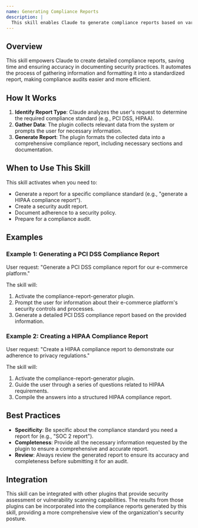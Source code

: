 ```yaml
---
name: Generating Compliance Reports
description: |
  This skill enables Claude to generate compliance reports based on various security standards and frameworks. It leverages the compliance-report-generator plugin to automate the report creation process. Use this skill when a user requests a "compliance report", "security audit report", or needs documentation for "regulatory compliance". The skill is particularly useful for generating reports related to standards like PCI DSS, HIPAA, SOC 2, or ISO 27001. It can also assist with documenting adherence to specific security policies.
---
```


## Overview

This skill empowers Claude to create detailed compliance reports, saving time and ensuring accuracy in documenting security practices. It automates the process of gathering information and formatting it into a standardized report, making compliance audits easier and more efficient.

## How It Works

1. **Identify Report Type**: Claude analyzes the user's request to determine the required compliance standard (e.g., PCI DSS, HIPAA).
2. **Gather Data**: The plugin collects relevant data from the system or prompts the user for necessary information.
3. **Generate Report**: The plugin formats the collected data into a comprehensive compliance report, including necessary sections and documentation.

## When to Use This Skill

This skill activates when you need to:
- Generate a report for a specific compliance standard (e.g., "generate a HIPAA compliance report").
- Create a security audit report.
- Document adherence to a security policy.
- Prepare for a compliance audit.

## Examples

### Example 1: Generating a PCI DSS Compliance Report

User request: "Generate a PCI DSS compliance report for our e-commerce platform."

The skill will:
1. Activate the compliance-report-generator plugin.
2. Prompt the user for information about their e-commerce platform's security controls and processes.
3. Generate a detailed PCI DSS compliance report based on the provided information.

### Example 2: Creating a HIPAA Compliance Report

User request: "Create a HIPAA compliance report to demonstrate our adherence to privacy regulations."

The skill will:
1. Activate the compliance-report-generator plugin.
2. Guide the user through a series of questions related to HIPAA requirements.
3. Compile the answers into a structured HIPAA compliance report.

## Best Practices

- **Specificity**: Be specific about the compliance standard you need a report for (e.g., "SOC 2 report").
- **Completeness**: Provide all the necessary information requested by the plugin to ensure a comprehensive and accurate report.
- **Review**: Always review the generated report to ensure its accuracy and completeness before submitting it for an audit.

## Integration

This skill can be integrated with other plugins that provide security assessment or vulnerability scanning capabilities. The results from those plugins can be incorporated into the compliance reports generated by this skill, providing a more comprehensive view of the organization's security posture.